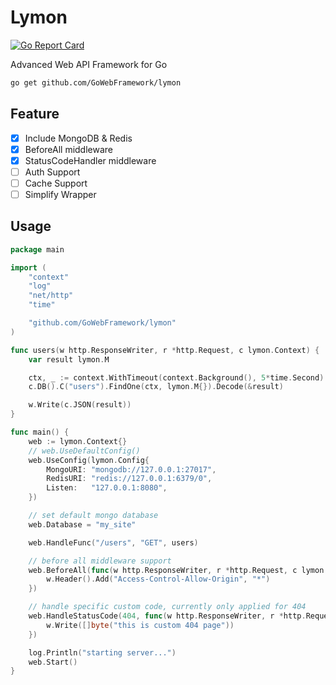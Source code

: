 # Lymon

[![Go Report Card](https://goreportcard.com/badge/github.com/GoWebFramework/lymon)](https://goreportcard.com/report/github.com/GoWebFramework/lymon)

Advanced Web API Framework for Go

```sh
go get github.com/GoWebFramework/lymon
```

## Feature

- [x] Include MongoDB & Redis
- [x] BeforeAll middleware
- [x] StatusCodeHandler middleware
- [ ] Auth Support
- [ ] Cache Support
- [ ] Simplify Wrapper

## Usage

```go
package main

import (
	"context"
	"log"
	"net/http"
	"time"

	"github.com/GoWebFramework/lymon"
)

func users(w http.ResponseWriter, r *http.Request, c lymon.Context) {
	var result lymon.M

	ctx, _ := context.WithTimeout(context.Background(), 5*time.Second)
	c.DB().C("users").FindOne(ctx, lymon.M{}).Decode(&result)

	w.Write(c.JSON(result))
}

func main() {
	web := lymon.Context{}
	// web.UseDefaultConfig()
	web.UseConfig(lymon.Config{
		MongoURI: "mongodb://127.0.0.1:27017",
		RedisURI: "redis://127.0.0.1:6379/0",
		Listen:   "127.0.0.1:8080",
	})

	// set default mongo database
	web.Database = "my_site"

	web.HandleFunc("/users", "GET", users)

	// before all middleware support
	web.BeforeAll(func(w http.ResponseWriter, r *http.Request, c lymon.Context) {
		w.Header().Add("Access-Control-Allow-Origin", "*")
	})

	// handle specific custom code, currently only applied for 404
	web.HandleStatusCode(404, func(w http.ResponseWriter, r *http.Request, c lymon.Context) {
		w.Write([]byte("this is custom 404 page"))
	})

	log.Println("starting server...")
	web.Start()
}
```
